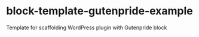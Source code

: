 # block-template-gutenpride-example
Template for scaffolding WordPress plugin with Gutenpride block
